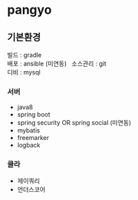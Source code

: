 # pangyo  
## 기본환경 
빌드 : gradle  
배포 : ansible (미연동)  
소스관리 : git  
디비 : mysql  

### 서버  
* java8  
* spring boot  
* spring security OR spring social (미연동)  
* mybatis  
* freemarker  
* logback    

### 클라  
* 제이쿼리  
* 언더스코어    
